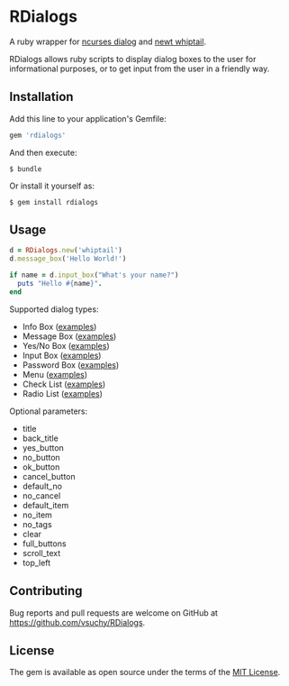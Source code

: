 # RDialogs

A ruby wrapper for
[ncurses dialog](https://en.wikipedia.org/wiki/Dialog_(software))
and [newt whiptail](https://en.wikipedia.org/wiki/Newt_(programming_library)).

RDialogs allows ruby scripts to display dialog boxes to the user for informational purposes,
or to get input from the user in a friendly way.


## Installation

Add this line to your application's Gemfile:

```ruby
gem 'rdialogs'
```

And then execute:

    $ bundle

Or install it yourself as:

    $ gem install rdialogs


## Usage

```ruby
d = RDialogs.new('whiptail')
d.message_box('Hello World!')

if name = d.input_box("What's your name?")
  puts "Hello #{name}".
end
```

Supported dialog types:
* Info Box ([examples](https://github.com/vsuchy/RDialogs/blob/master/examples/info_box.rb))
* Message Box ([examples](https://github.com/vsuchy/RDialogs/blob/master/examples/message_box.rb))
* Yes/No Box ([examples](https://github.com/vsuchy/RDialogs/blob/master/examples/yesno_box.rb))
* Input Box ([examples](https://github.com/vsuchy/RDialogs/blob/master/examples/input_box.rb))
* Password Box ([examples](https://github.com/vsuchy/RDialogs/blob/master/examples/password_box.rb))
* Menu ([examples](https://github.com/vsuchy/RDialogs/blob/master/examples/menu.rb))
* Check List ([examples](https://github.com/vsuchy/RDialogs/blob/master/examples/check_list.rb))
* Radio List ([examples](https://github.com/vsuchy/RDialogs/blob/master/examples/radio_list.rb))

Optional parameters:
* title
* back_title
* yes_button
* no_button
* ok_button
* cancel_button
* default_no
* no_cancel
* default_item
* no_item
* no_tags
* clear
* full_buttons
* scroll_text
* top_left


## Contributing

Bug reports and pull requests are welcome on GitHub at https://github.com/vsuchy/RDialogs.


## License

The gem is available as open source under the terms of the [MIT License](http://opensource.org/licenses/MIT).
